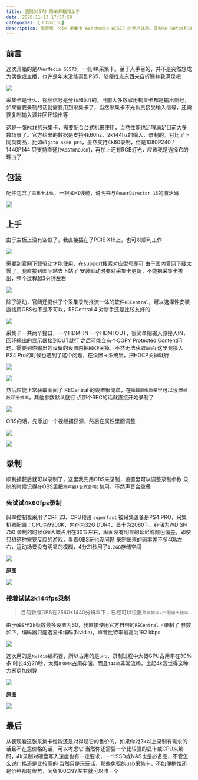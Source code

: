```yaml
---
title: 圆钢GC573 简单开箱和上手
date: 2020-11-13 17:57:58
categories: [Unboxing]
description: 旗舰机 Pcie 采集卡 AVerMedia GC573 的使用体验。录制4K 60fps和2K144 fps的感受，PS5使用采集卡时候关闭采集保护的方法。
---
```



## 前言
这次开箱的是`AVerMedia GC573`，一张4K采集卡。至于入手目的，并不是突然想成为偶像或主播，也许是年末没能买到PS5，随便找点东西来自折腾并我满足吧


![](https://ae01.alicdn.com/kf/H0aa47ceb97d845fc8ff23eed9aa72ed2i.jpg)

采集卡是什么，视频信号是分`IN`和`OUT`的，目前大多数家用机显卡都是输出信号，如果需要录制的话就需要用到采集卡了，当然采集卡不光负责接受输入信号，还需要复制输入源并回环输出等

这是一张`PCIE`的采集卡，需要配合台式机来使用，当然性能也足够满足目前大多数场景了。官方给出的数据是支持4k60hz、2k144hz的输入、录制的。对比了下同类商品，比如`Elgato 4k60 pro`，虽然支持4k60录制，但是1080P240 / 1440P144 只支持直通(`PASSTHROUGH`)，再加上还有RGB灯光，应该我是选择它的理由了


## 包装

配件包含了`采集卡本体`，一根`HDMI`线缆，说明书与`PowerDirector 15`的激活码

![](https://ae01.alicdn.com/kf/H80580e54bb6446cb84570579aa32e3b40.jpg)

## 上手

由于主板上没有空位了，我直接插在了PCIE X16上，也可以顺利工作

![](https://ae01.alicdn.com/kf/H0305d9ae636c4822a888b0f4b8c4776dN.jpg)

需要到官网下载驱动才能使用，在support搜索对应型号即可
由于国内官网下载太慢了，我直接到国际站去下站了
安装驱动时要对采集卡更新，不能把采集卡拔出，整个过程越3分钟左右

![](https://ae01.alicdn.com/kf/U320de1fc731a406d8dfbbbb30874f35bV.jpg)

除了驱动，官网还提供了个采集录制推流一体的软件`RECentral`，可以选择性安装
直接用OBS也不是不可以，RECentral 4 对新手还是比较友好的

![](https://ae01.alicdn.com/kf/U152f17a251bf486ab85207b875b090c2O.jpg)

采集卡一共两个接口，一个HDMI IN 一个HDMI OUT，很简单把输入原接入IN，回环输出的显示器接到OUT就行
之后可能会有个COPY Protected Content问题，需要到你输出的设备的设置内把`HDCP`关掉，不然无法获取画面
这里我接入PS4 Pro的时候也遇到了这个问题，在设置->系统里，把HDCP关掉就行

![](https://ae01.alicdn.com/kf/Ud0183d2c31094fe3b421c2fbe5b74081b.jpg)

![](https://ae01.alicdn.com/kf/U5927cbdca3ba4d4f82f336efe2ded82dc.jpg)

然后应能正常获取画面了
RECentral 的设置很简单，在`编辑录像质量`里可以设置`帧数`和`分辨率`，其他参数默认就行
点那个REC的话就直接开始录制了

![](https://ae01.alicdn.com/kf/U9dba3f4c001246b7aefdf6c3bfe1f4bb7.jpg)

OBS的话，先添加一个视频捕获源，然后在属性里面调整

![](https://ae01.alicdn.com/kf/Udb0341882d954be5af25f97800837f26I.jpg)

![](https://ae01.alicdn.com/kf/U769b9e80ca0c4b669265212cf1936776n.jpg)


## 录制

顺利捕获后就可以录制了，这里我先用OBS来录制，设置里可以调整录制参数
录制的时候记得在OBS里把`扬声器(台式音响)`禁用，不然声音会重叠

### 先试试4k60fps录制
码率控制我采用了CRF 23、CPU预设 `superfast`
被采集设备是PS4 PRO，采集机器配置：CPU为9900K、内存为32G DDR4、显卡为2080Ti、存储为WD SN 750
录制的时候`CPU`大概占用在30%左右，画面没有明显的延迟或颜色偏差，即使只狼这种需要反应的游戏，看着OBS玩也没问题
录制出来的码率差不多40k左右，运动场景没有明显的模糊，4分21秒用了`1.2GB`存储空间

![](https://ae01.alicdn.com/kf/U1ece61fbe3fb4cfab6b7e66f3063d39cI.jpg)

**原图**

![](https://ae01.alicdn.com/kf/U6e2376f0ac964eaa8ca7934a5bd0aacbc.jpg)


### 接着试试2k144fps录制

>目前新版OBS在2560*1440分辨率下，已经可以设置`最高帧率/匹配输出帧率`

由于`OBS`里2k帧数最多设置为60，我直接使用官方自带的`RECentral 4`录制了
参数如下，编码器只能选显卡编码(Nvidia)，声音比特率最高为192 kbps

![](https://ae01.alicdn.com/kf/U4fa52977ecee4320b0d080828e3a23bcj.jpg)

这次用的是`Nvidia`编码器，所以占用的是`GPU`，录制过程中大概GPU占用率在30%多
时长4分20秒，大概`830MB`占用存储，而且`144帧`非常流畅，比起4k我觉得这种方案更加划算

![](https://ae01.alicdn.com/kf/U220dcbe2485240eaa587fe302fa864df3.jpg)

**原图**

![](https://ae01.alicdn.com/kf/U479d715b27cc4ddca97778099c21f31bZ.jpg)

## 最后

从表现看这张采集卡性能还是对得起它的售价的，如果你对2k以上录制有需求的话且不在意价格的话，可以考虑它
当然你还需要一个比较强的显卡或CPU来编码，4k录制对硬盘写入速度也有一定要求，一个SSD或NAS也是必备品，不管怎么说门槛还是比较高的
当然只是玩玩话，那些免驱的usb采集卡，不如便携性还是价格都有优势，闲鱼100CNY左右就可以收一个